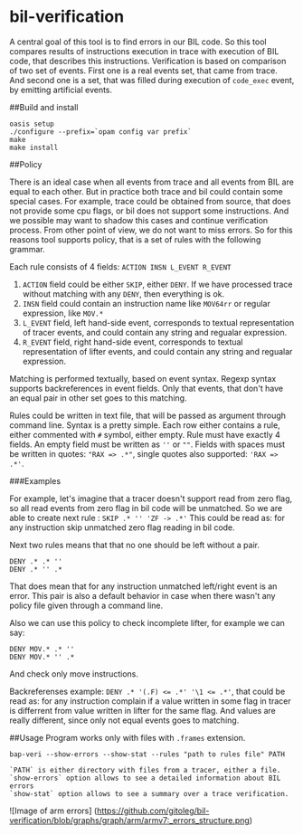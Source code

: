 # bil-verification

A central goal of this tool is to find errors in our BIL code. So this tool
compares results of instructions execution in trace with execution of BIL code,
that describes this instructions. Verification is based on comparison of two
set of events. First one is a real events set, that came from trace. And second
one is a set, that was filled during execution of `code_exec` event, by
emitting artificial events.

##Build and install
```
oasis setup
./configure --prefix=`opam config var prefix`
make
make install
```
##Policy

There is an ideal case when all events from trace and all events from
BIL are equal to each other. But in practice both trace and bil could
contain some special cases. For example, trace could be obtained from
source, that does not provide some cpu flags, or bil does not support
some instructions.  And we possible may want to shadow this cases and
continue verification process. From other point of view, we do not want
to miss errors. So for this reasons tool supports policy, that is a set
of rules with the following grammar.

Each rule consists of 4 fields: `ACTION INSN L_EVENT R_EVENT`

1. `ACTION`  field could be either `SKIP`, either `DENY`. If we have processed
   trace without matching with any `DENY`, then everything is ok.
2. `INSN`    field could contain an instruction name like `MOV64rr` or regular
   expression, like `MOV.*`
3. `L_EVENT` field, left hand-side event, corresponds to textual representation
   of tracer events, and could contain any string and regualar expression.
4. `R_EVENT` field, right hand-side event, corresponds to textual representation
   of lifter events, and could contain any string and regualar expression.

Matching is performed textually, based on event syntax. Regexp syntax supports
backreferences in event fields. Only that events, that don't have an equal
pair in other set goes to this matching.

Rules could be written in text file, that will be passed as argument through
command line. Syntax is a pretty simple. Each row either contains a rule,
either commented with `#` symbol, either empty. Rule must have exactly
4 fields. An empty field must be written as `''` or `""`. Fields with spaces
must be written in quotes: `"RAX => .*"`, single quotes also supported:
`'RAX => .*'`.

###Examples

For example, let's imagine that a tracer doesn't support read from zero
flag, so all read events from zero flag in bil code will be unmatched.
So we are able to create next rule :
`SKIP .* '' 'ZF -> .*'`
This could be read as: for any instruction skip unmatched zero flag
reading in bil code.

Next two rules means that that no one should be left without a pair.
```
DENY .* .* ''
DENY .* '' .*
```
That does mean that for any instruction unmatched left/right event is an error.
This pair is also a default behavior in case when there wasn't any policy file
given through a command line.

Also we can use this policy to check incomplete lifter, for example we can say:
```
DENY MOV.* .* ''
DENY MOV.* '' .*
```
And check only move instructions.

Backreferenses example: `DENY .* '(.F) <= .*' '\1 <= .*'`, that could be read
as: for any instruction complain if a value written in some flag in tracer is
differrent from value written in lifter for the same flag. And values are
really different, since only not equal events goes to matching.

##Usage
Program works only with files with `.frames` extension.
```
bap-veri --show-errors --show-stat --rules "path to rules file" PATH

`PATH` is either directory with files from a tracer, either a file.
`show-errors` option allows to see a detailed information about BIL errors
`show-stat` option allows to see a summary over a trace verification.

```

![Image of arm errors] 
(https://github.com/gitoleg/bil-verification/blob/graphs/graph/arm/armv7:_errors_structure.png)



